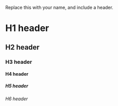 Replace this with your name, and include a header.

# H1 header
## H2 header
### H3 header
#### H4 header
##### H5 header
###### H6 header

